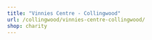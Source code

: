 ```yaml
---
title: "Vinnies Centre - Collingwood"
url: /collingwood/vinnies-centre-collingwood/
shop: charity
---
```

